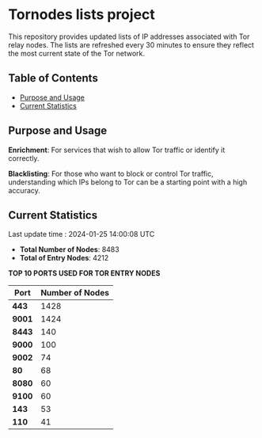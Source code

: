 # Tornodes lists project

This repository provides updated lists of IP addresses associated with Tor relay nodes. The lists are refreshed every 30 minutes to ensure they reflect the most current state of the Tor network.

## Table of Contents

- [Purpose and Usage](#purpose-and-usage)
- [Current Statistics](#current-statistics)


## Purpose and Usage

**Enrichment**: For services that wish to allow Tor traffic or identify it correctly.

**Blacklisting**: For those who want to block or control Tor traffic, understanding which IPs belong to Tor can be a starting point with a high accuracy.

## Current Statistics

Last update time : 2024-01-25 14:00:08 UTC

- **Total Number of Nodes**: 8483
- **Total of Entry Nodes**: 4212

**TOP 10 PORTS USED FOR TOR ENTRY NODES**

| **Port** | **Number of Nodes** |
|------|-----------------|
| **443**   | 1428  |
| **9001**   | 1424  |
| **8443**   | 140  |
| **9000**   | 100  |
| **9002**   | 74  |
| **80**   | 68  |
| **8080**   | 60  |
| **9100**   | 60  |
| **143**   | 53  |
| **110**   | 41  |

